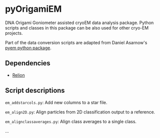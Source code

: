 # pyOrigamiEM
DNA Origami Goniometer assisted cryoEM data analysis package. Python scripts and classes in this package can be also used for other cryo-EM projects.

Part of the data conversion scripts are adapted from Daniel Asarnow's [pyem python package](https://github.com/asarnow/pyem).

## Dependencies

- [Relion](https://github.com/3dem/relion)

## Script descriptions

`em_addstarcols.py`: Add new columns to a star file.

`em_align2D.py`: Align particles from 2D classification output to a reference.

`em_alignclassaverages.py`: Align class averages to a single class.   

...
